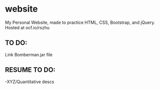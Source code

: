 # website
My Personal Website, made to practice HTML, CSS, Bootstrap, and jQuery. Hosted at ocf.io/rszhu

## TO DO:

Link Bomberman.jar file

## RESUME TO DO:

-XYZ/Quantitative descs
